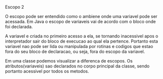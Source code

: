
Escopo 2


O escopo pode ser entendido como o ambiene onde uma variavel pode ser acessada.
Em Java o escopo de variaveis vai de acordo com o bloco onde foi declarada.

A variavel e criada no primeiro acesso a ela, se tornando inacessivel apos o 
interpretador sair do bloco de execucao ao qual ela pertence.
Portanto esta variavel nao pode ser lida ou manipulada por rotinas e codigos 
que estao fora do seu bloco de declaracao, ou seja, fora do escopo da variavel.

Em uma classe podemos visualizar a diferenca de escopos.
Os atributos(variaveis) sao declarados no corpo principal
da classe, sendo portanto acessivel por todos os metodos.



